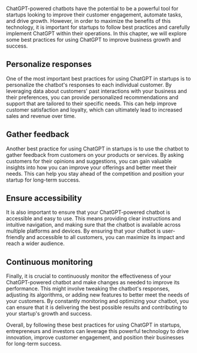 
ChatGPT-powered chatbots have the potential to be a powerful tool for startups looking to improve their customer engagement, automate tasks, and drive growth. However, in order to maximize the benefits of this technology, it is important for startups to follow best practices and carefully implement ChatGPT within their operations. In this chapter, we will explore some best practices for using ChatGPT to improve business growth and success.

Personalize responses
---------------------

One of the most important best practices for using ChatGPT in startups is to personalize the chatbot's responses to each individual customer. By leveraging data about customers' past interactions with your business and their preferences, you can provide personalized recommendations and support that are tailored to their specific needs. This can help improve customer satisfaction and loyalty, which can ultimately lead to increased sales and revenue over time.

Gather feedback
---------------

Another best practice for using ChatGPT in startups is to use the chatbot to gather feedback from customers on your products or services. By asking customers for their opinions and suggestions, you can gain valuable insights into how you can improve your offerings and better meet their needs. This can help you stay ahead of the competition and position your startup for long-term success.

Ensure accessibility
--------------------

It is also important to ensure that your ChatGPT-powered chatbot is accessible and easy to use. This means providing clear instructions and intuitive navigation, and making sure that the chatbot is available across multiple platforms and devices. By ensuring that your chatbot is user-friendly and accessible to all customers, you can maximize its impact and reach a wider audience.

Continuous monitoring
---------------------

Finally, it is crucial to continuously monitor the effectiveness of your ChatGPT-powered chatbot and make changes as needed to improve its performance. This might involve tweaking the chatbot's responses, adjusting its algorithms, or adding new features to better meet the needs of your customers. By constantly monitoring and optimizing your chatbot, you can ensure that it is delivering the best possible results and contributing to your startup's growth and success.

Overall, by following these best practices for using ChatGPT in startups, entrepreneurs and investors can leverage this powerful technology to drive innovation, improve customer engagement, and position their businesses for long-term success.
